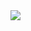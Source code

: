 <img src="https://capsule-render.vercel.app/api?type=cylinder&color=auto&height=300&section=header&text=Welcome my profile!%20render&fontSize=90" />
